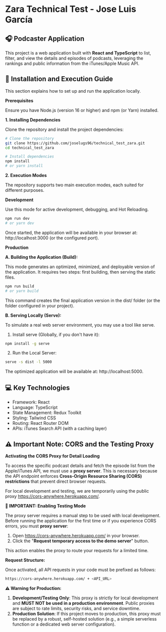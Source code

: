 # Zara Technical Test - Jose Luis García

## 🎧 Podcaster Application

This project is a web application built with **React and TypeScript** to list, filter, and view the details and episodes of podcasts, leveraging the rankings and public information from the iTunes/Apple Music API.

## 🚀 Installation and Execution Guide

This section explains how to set up and run the application locally.

**Prerequisites**

Ensure you have Node.js (version 16 or higher) and npm (or Yarn) installed.

**1. Installing Dependencies**

Clone the repository and install the project dependencies:

```bash
# Clone the repository
git clone https://github.com/joselugs96/technical_test_zara.git
cd technical_test_zara

# Install dependencies
npm install
# or yarn install
```

**2. Execution Modes**

The repository supports two main execution modes, each suited for different purposes.

**Development**

Use this mode for active development, debugging, and Hot Reloading.

```bash
npm run dev
# or yarn dev
```

Once started, the application will be available in your browser at: http://localhost:3000 (or the configured port).

**Production**

**A. Building the Application (Build):**

This mode generates an optimized, minimized, and deployable version of the application. It requires two steps: first building, then serving the static files.

```bash
npm run build
# or yarn build
```

This command creates the final application version in the dist/ folder (or the folder configured in your project).

**B. Serving Locally (Serve):**

To simulate a real web server environment, you may use a tool like serve.

1. Install serve (Globally, if you don't have it):

```bash
npm install -g serve
```

2. Run the Local Server:

```bash
serve -s dist -l 5000
```

The optimized application will be available at: http://localhost:5000.

## 💻 Key Technologies

- Framework: React
- Language: TypeScript
- State Management: Redux Toolkit
- Styling: Tailwind CSS
- Routing: React Router DOM
- APIs: iTunes Search API (with a caching layer)

## ⚠️ Important Note: CORS and the Testing Proxy

**Activating the CORS Proxy for Detail Loading**

To access the specific podcast details and fetch the episode list from the Apple/iTunes API, we must use a **proxy server**. This is necessary because the API endpoint enforces **Cross-Origin Resource Sharing (CORS) restrictions** that prevent direct browser requests.

For local development and testing, we are temporarily using the public proxy https://cors-anywhere.herokuapp.com/.

**🚨 IMPORTANT: Enabling Testing Mode**

The proxy server requires a manual step to be used with local development. Before running the application for the first time or if you experience CORS errors, you must **proxy server**:

1. Open https://cors-anywhere.herokuapp.com/ in your browser.
2. Click the "**Request temporary access to the demo server**" button.

This action enables the proxy to route your requests for a limited time.

**Request Structure:**

Once activated, all API requests in your code must be prefixed as follows:

```bash
https://cors-anywhere.herokuapp.com/ + <API_URL>
```

**⚠️ Warning for Production:**

1. **Development/Testing Only**: This proxy is strictly for local development and **MUST NOT be used in a production environment**. Public proxies are subject to rate limits, security risks, and service downtime.
2. **Production Solution**: If this project moves to production, this proxy must be replaced by a robust, self-hosted solution (e.g., a simple serverless function or a dedicated web server configuration).
